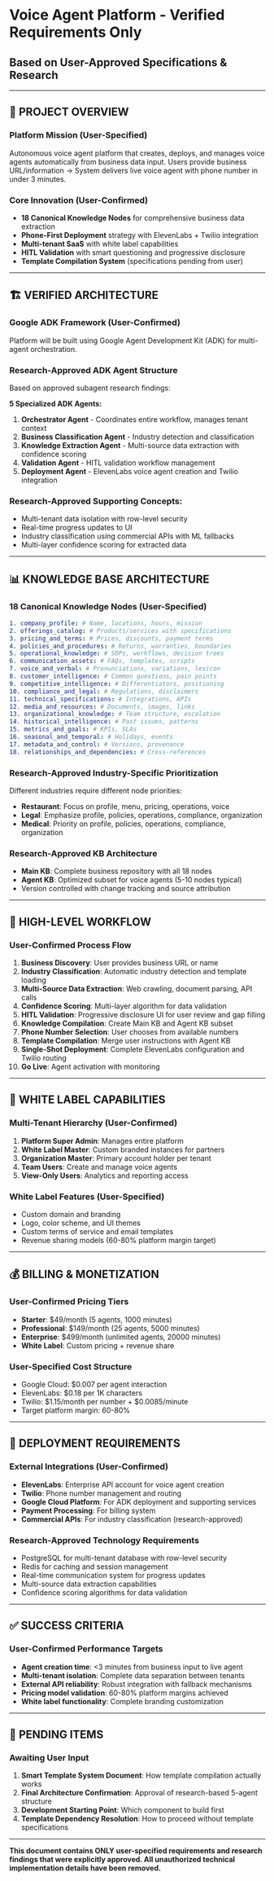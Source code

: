 # Voice Agent Platform - Verified Requirements Only
## Based on User-Approved Specifications & Research

---

## 🎯 PROJECT OVERVIEW

### **Platform Mission** (User-Specified)
Autonomous voice agent platform that creates, deploys, and manages voice agents automatically from business data input. Users provide business URL/information → System delivers live voice agent with phone number in under 3 minutes.

### **Core Innovation** (User-Confirmed)
- **18 Canonical Knowledge Nodes** for comprehensive business data extraction
- **Phone-First Deployment** strategy with ElevenLabs + Twilio integration
- **Multi-tenant SaaS** with white label capabilities
- **HITL Validation** with smart questioning and progressive disclosure
- **Template Compilation System** (specifications pending from user)

---

## 🏗️ VERIFIED ARCHITECTURE

### **Google ADK Framework** (User-Confirmed)
Platform will be built using Google Agent Development Kit (ADK) for multi-agent orchestration.

### **Research-Approved ADK Agent Structure**
Based on approved subagent research findings:

**5 Specialized ADK Agents:**
1. **Orchestrator Agent** - Coordinates entire workflow, manages tenant context
2. **Business Classification Agent** - Industry detection and classification
3. **Knowledge Extraction Agent** - Multi-source data extraction with confidence scoring
4. **Validation Agent** - HITL validation workflow management
5. **Deployment Agent** - ElevenLabs voice agent creation and Twilio integration

### **Research-Approved Supporting Concepts:**
- Multi-tenant data isolation with row-level security
- Real-time progress updates to UI
- Industry classification using commercial APIs with ML fallbacks
- Multi-layer confidence scoring for extracted data

---

## 📊 KNOWLEDGE BASE ARCHITECTURE

### **18 Canonical Knowledge Nodes** (User-Specified)
```yaml
1. company_profile: # Name, locations, hours, mission
2. offerings_catalog: # Products/services with specifications
3. pricing_and_terms: # Prices, discounts, payment terms
4. policies_and_procedures: # Returns, warranties, boundaries
5. operational_knowledge: # SOPs, workflows, decision trees
6. communication_assets: # FAQs, templates, scripts
7. voice_and_verbal: # Pronunciations, variations, lexicon
8. customer_intelligence: # Common questions, pain points
9. competitive_intelligence: # Differentiators, positioning
10. compliance_and_legal: # Regulations, disclaimers
11. technical_specifications: # Integrations, APIs
12. media_and_resources: # Documents, images, links
13. organizational_knowledge: # Team structure, escalation
14. historical_intelligence: # Past issues, patterns
15. metrics_and_goals: # KPIs, SLAs
16. seasonal_and_temporal: # Holidays, events
17. metadata_and_control: # Versions, provenance
18. relationships_and_dependencies: # Cross-references
```

### **Research-Approved Industry-Specific Prioritization**
Different industries require different node priorities:
- **Restaurant**: Focus on profile, menu, pricing, operations, voice
- **Legal**: Emphasize profile, policies, operations, compliance, organization
- **Medical**: Priority on profile, policies, operations, compliance, organization

### **Research-Approved KB Architecture** 
- **Main KB**: Complete business repository with all 18 nodes
- **Agent KB**: Optimized subset for voice agents (5-10 nodes typical)
- Version controlled with change tracking and source attribution

---

## 🔄 HIGH-LEVEL WORKFLOW

### **User-Confirmed Process Flow**
1. **Business Discovery**: User provides business URL or name
2. **Industry Classification**: Automatic industry detection and template loading
3. **Multi-Source Data Extraction**: Web crawling, document parsing, API calls
4. **Confidence Scoring**: Multi-layer algorithm for data validation
5. **HITL Validation**: Progressive disclosure UI for user review and gap filling
6. **Knowledge Compilation**: Create Main KB and Agent KB subset
7. **Phone Number Selection**: User chooses from available numbers
8. **Template Compilation**: Merge user instructions with Agent KB
9. **Single-Shot Deployment**: Complete ElevenLabs configuration and Twilio routing
10. **Go Live**: Agent activation with monitoring

---

## 🎨 WHITE LABEL CAPABILITIES

### **Multi-Tenant Hierarchy** (User-Confirmed)
1. **Platform Super Admin**: Manages entire platform
2. **White Label Master**: Custom branded instances for partners  
3. **Organization Master**: Primary account holder per tenant
4. **Team Users**: Create and manage voice agents
5. **View-Only Users**: Analytics and reporting access

### **White Label Features** (User-Specified)
- Custom domain and branding
- Logo, color scheme, and UI themes
- Custom terms of service and email templates
- Revenue sharing models (60-80% platform margin target)

---

## 💰 BILLING & MONETIZATION

### **User-Confirmed Pricing Tiers**
- **Starter**: $49/month (5 agents, 1000 minutes)
- **Professional**: $149/month (25 agents, 5000 minutes)  
- **Enterprise**: $499/month (unlimited agents, 20000 minutes)
- **White Label**: Custom pricing + revenue share

### **User-Specified Cost Structure**
- Google Cloud: $0.007 per agent interaction
- ElevenLabs: $0.18 per 1K characters
- Twilio: $1.15/month per number + $0.0085/minute
- Target platform margin: 60-80%

---

## 🚀 DEPLOYMENT REQUIREMENTS

### **External Integrations** (User-Confirmed)
- **ElevenLabs**: Enterprise API account for voice agent creation
- **Twilio**: Phone number management and routing
- **Google Cloud Platform**: For ADK deployment and supporting services
- **Payment Processing**: For billing system
- **Commercial APIs**: For industry classification (research-approved)

### **Research-Approved Technology Requirements**
- PostgreSQL for multi-tenant database with row-level security
- Redis for caching and session management
- Real-time communication system for progress updates
- Multi-source data extraction capabilities
- Confidence scoring algorithms for data validation

---

## ✅ SUCCESS CRITERIA

### **User-Confirmed Performance Targets**
- **Agent creation time**: <3 minutes from business input to live agent
- **Multi-tenant isolation**: Complete data separation between tenants
- **External API reliability**: Robust integration with fallback mechanisms
- **Pricing model validation**: 60-80% platform margins achieved
- **White label functionality**: Complete branding customization

---

## 🎯 PENDING ITEMS

### **Awaiting User Input**
1. **Smart Template System Document**: How template compilation actually works
2. **Final Architecture Confirmation**: Approval of research-based 5-agent structure
3. **Development Starting Point**: Which component to build first
4. **Template Dependency Resolution**: How to proceed without template specifications

---

**This document contains ONLY user-specified requirements and research findings that were explicitly approved. All unauthorized technical implementation details have been removed.**
